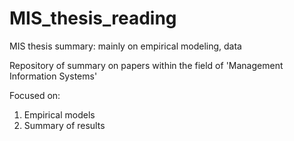 # MIS_thesis_reading
MIS thesis summary: mainly on empirical modeling, data

Repository of summary on papers within the field of 'Management Information Systems'

Focused on:
1) Empirical models
2) Summary of results 
